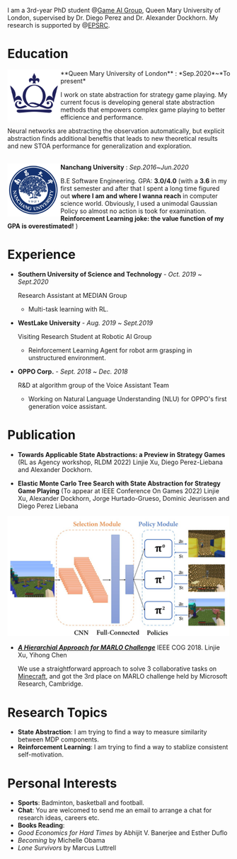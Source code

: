 I am a 3rd-year PhD student  @[Game AI Group](http://gameai.eecs.qmul.ac.uk/), Queen Mary University of London, supervised by Dr. Diego Perez and Dr. Alexander Dockhorn. My research is supported by @[EPSRC](https://gow.epsrc.ukri.org/NGBOViewGrant.aspx?GrantRef=EP/T008962/1).




# Education
<img src="./assets/img/qmul_logo.png" alt="uni_logo" width="120" height="120" align="left" /> 
**Queen Mary University of London** : *Sep.2020*~*To present*

I work on state abstraction for strategy game playing. My current focus is developing general state abstraction methods that empowers complex game playing to better efficience and performance.

Neural networks are abstracting the observation automatically, but explicit abstraction finds additional beneftis that leads to new theoretical results and new STOA performance for generalization and exploration.
<br/><br/>


<img src="./assets/img/ncu_logo.png" alt="uni_logo" width="120" height="120" align="left" /> **Nanchang University** : *Sep.2016*~*Jun.2020*

B.E Software Engineering.  GPA: **3.0/4.0** (with a **3.6** in my first semester and after that I spent a long time figured out **where I am and where I wanna reach** in computer science world. Obviously, I used a unimodal Gaussian Policy so almost no action is took for examination. **Reinforcement Learning joke: the value function of my GPA is overestimated!** )



# Experience
* **Southern University of Science and Technology** - *Oct. 2019* ~ *Sept.2020*
  
    Research Assistant at MEDIAN Group

    *  Multi-task learning with RL.
    
*  **WestLake University** - *Aug. 2019* ~ *Sept.2019*
   
    Visiting Research Student at Robotic AI Group

    * Reinforcement Learning Agent for robot arm grasping in unstructured environment.
    
* **OPPO Corp.** - *Sept. 2018* ~ *Dec. 2018*

    R&D at algorithm group of the Voice Assistant Team

    * Working on Natural Language Understanding (NLU) for OPPO's first generation voice assistant.

# Publication
* **Towards Applicable State Abstractions: a Preview in Strategy Games** (RL as Agency workshop, RLDM 2022) Linjie Xu, Diego Perez-Liebana and Alexander Dockhorn.

* **Elastic Monte Carlo Tree Search with State Abstraction for Strategy Game Playing** (To appear at IEEE Conference On Games 2022) Linjie Xu, Alexander Dockhorn, Jorge Hurtado-Grueso, Dominic Jeurissen and Diego Perez Liebana

![tasks](./assets/pub_img/marlo_tasks.jpg)

* *[**A Hierarchial Approach for MARLO Challenge**](https://ieeexplore.ieee.org/document/8847943)* IEEE COG 2018. Linjie Xu, Yihong Chen

    We use a straightforward approach to solve 3 collaborative tasks on [Minecraft](https://www.microsoft.com/en-us/research/blog/winners-announced-in-multi-agent-reinforcement-learning-challenge), and got the 3rd place on MARLO challenge held by Microsoft Research, Cambridge.


# Research Topics
* **State Abstraction**: I am trying to find a way to measure similarity between MDP components.
* **Reinforcement Learning**: I am trying to find a way to stablize consistent self-motivation. 

# Personal Interests

* **Sports**: Badminton, basketball and football.
* **Chat**: You are welcomed to send me an email to arrange a chat for research ideas, careers etc.
* **Books Reading**:
* *Good Economics for Hard Times* by Abhijit V. Banerjee and Esther Duflo
*  *Becoming* by Michelle Obama
*  *Lone Survivors* by Marcus Luttrell
